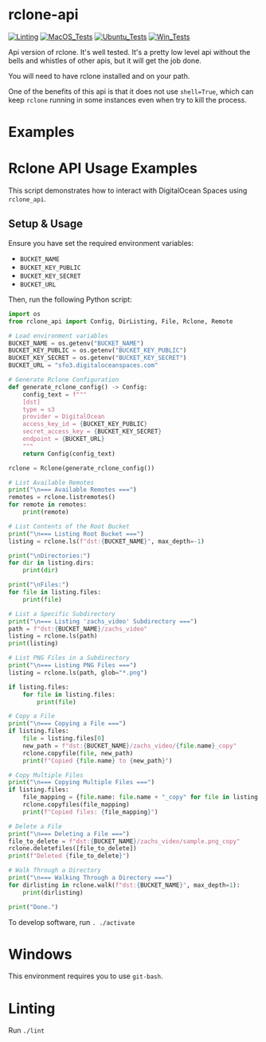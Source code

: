 # rclone-api

[![Linting](https://github.com/zackees/rclone-api/actions/workflows/lint.yml/badge.svg)](https://github.com/zackees/rclone-api/actions/workflows/lint.yml)
[![MacOS_Tests](https://github.com/zackees/rclone-api/actions/workflows/push_macos.yml/badge.svg)](https://github.com/zackees/rclone-api/actions/workflows/push_macos.yml)
[![Ubuntu_Tests](https://github.com/zackees/rclone-api/actions/workflows/push_ubuntu.yml/badge.svg)](https://github.com/zackees/rclone-api/actions/workflows/push_ubuntu.yml)
[![Win_Tests](https://github.com/zackees/rclone-api/actions/workflows/push_win.yml/badge.svg)](https://github.com/zackees/rclone-api/actions/workflows/push_win.yml)

Api version of rclone. It's well tested. It's a pretty low level api without the bells and whistles of other apis, but it will get the job done.

You will need to have rclone installed and on your path.

One of the benefits of this api is that it does not use `shell=True`, which can keep `rclone` running in some instances even when try to kill the process.

# Examples


# Rclone API Usage Examples

This script demonstrates how to interact with DigitalOcean Spaces using `rclone_api`. 

## Setup & Usage

Ensure you have set the required environment variables:

- `BUCKET_NAME`
- `BUCKET_KEY_PUBLIC`
- `BUCKET_KEY_SECRET`
- `BUCKET_URL`

Then, run the following Python script:

```python
import os
from rclone_api import Config, DirListing, File, Rclone, Remote

# Load environment variables
BUCKET_NAME = os.getenv("BUCKET_NAME")
BUCKET_KEY_PUBLIC = os.getenv("BUCKET_KEY_PUBLIC")
BUCKET_KEY_SECRET = os.getenv("BUCKET_KEY_SECRET")
BUCKET_URL = "sfo3.digitaloceanspaces.com"

# Generate Rclone Configuration
def generate_rclone_config() -> Config:
    config_text = f"""
    [dst]
    type = s3
    provider = DigitalOcean
    access_key_id = {BUCKET_KEY_PUBLIC}
    secret_access_key = {BUCKET_KEY_SECRET}
    endpoint = {BUCKET_URL}
    """
    return Config(config_text)

rclone = Rclone(generate_rclone_config())

# List Available Remotes
print("\n=== Available Remotes ===")
remotes = rclone.listremotes()
for remote in remotes:
    print(remote)

# List Contents of the Root Bucket
print("\n=== Listing Root Bucket ===")
listing = rclone.ls(f"dst:{BUCKET_NAME}", max_depth=-1)

print("\nDirectories:")
for dir in listing.dirs:
    print(dir)

print("\nFiles:")
for file in listing.files:
    print(file)

# List a Specific Subdirectory
print("\n=== Listing 'zachs_video' Subdirectory ===")
path = f"dst:{BUCKET_NAME}/zachs_video"
listing = rclone.ls(path)
print(listing)

# List PNG Files in a Subdirectory
print("\n=== Listing PNG Files ===")
listing = rclone.ls(path, glob="*.png")

if listing.files:
    for file in listing.files:
        print(file)

# Copy a File
print("\n=== Copying a File ===")
if listing.files:
    file = listing.files[0]
    new_path = f"dst:{BUCKET_NAME}/zachs_video/{file.name}_copy"
    rclone.copyfile(file, new_path)
    print(f"Copied {file.name} to {new_path}")

# Copy Multiple Files
print("\n=== Copying Multiple Files ===")
if listing.files:
    file_mapping = {file.name: file.name + "_copy" for file in listing.files[:2]}
    rclone.copyfiles(file_mapping)
    print(f"Copied files: {file_mapping}")

# Delete a File
print("\n=== Deleting a File ===")
file_to_delete = f"dst:{BUCKET_NAME}/zachs_video/sample.png_copy"
rclone.deletefiles([file_to_delete])
print(f"Deleted {file_to_delete}")

# Walk Through a Directory
print("\n=== Walking Through a Directory ===")
for dirlisting in rclone.walk(f"dst:{BUCKET_NAME}", max_depth=1):
    print(dirlisting)

print("Done.")
```


To develop software, run `. ./activate`

# Windows

This environment requires you to use `git-bash`.

# Linting

Run `./lint`
